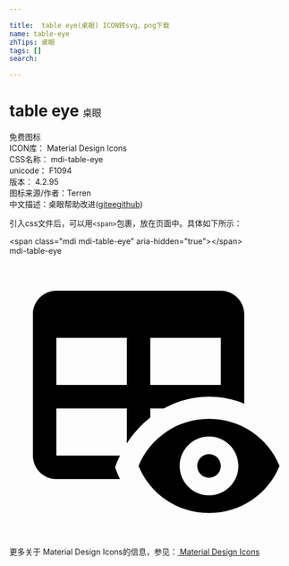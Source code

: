 ```yaml
---

title:  table eye(桌眼) ICON转svg、png下载
name: table-eye
zhTips: 桌眼
tags: []
search: 

---
```


# table eye  <small style="font-size: 60%;font-weight: 100">桌眼</small>


<div class="detail-page">
<p>
<span><span class="badge-success badge">免费图标</span> </span>
<br/>
<span>
ICON库：
<span class="badge-secondary badge">Material Design Icons</span> 
</span>
<br/>
<span>
CSS名称：
<span class="badge-secondary badge">mdi-table-eye</span> 
</span>
<br/>
<span>
unicode：
<span class="badge-secondary badge">F1094</span> 
<copy-btn content='F1094' btn-title=""></copy-btn>
<copy-btn :content='String.fromCodePoint(parseInt("F1094", 16))' btn-title="复制U"></copy-btn>
</span>
<br/>
<span>
版本：
<span class="badge-secondary badge">4.2.95</span> 
</span>
<br/>
<span>图标来源/作者：<span class="badge-light badge">Terren</span></span> 
<br/>
<span class="zh-detail">中文描述：<span class="badge-primary badge">桌眼</span><span class="help-link"><span>帮助改进</span>(<a href="https://gitee.com/liuwave/icon-helper/edit/master/json/material/table-eye.json" target="_blank" rel="noopener noreferrer">gitee</a><a href="https://github.com/liuwave/icon-helper/edit/master/json/material/table-eye.json" target="_blank" rel="noopener noreferrer">github</a></span>)</span><br/>
</p>
</div>
<div class="alert alert-dark">
  <i class="mdi mdi-table-eye mdi-48px"></i>
  <i class="mdi mdi-table-eye mdi-36px"></i>
  <i class="mdi mdi-table-eye mdi-24px"></i>
  <i class="mdi mdi-table-eye mdi-18px"></i>
</div>
<div>
  <p>引入css文件后，可以用<code>&lt;span&gt;</code>包裹，放在页面中。具体如下所示：    
  </p>
  <div class="alert alert-primary" style="font-size: 14px">
    &lt;span class="mdi mdi-table-eye" aria-hidden="true"&gt;&lt;/span&gt;
    <copy-btn content='<span class="mdi mdi-table-eye" aria-hidden="true"></span>'></copy-btn>
  </div>
  <div class="alert alert-secondary">
    <i class="mdi mdi-table-eye"
    style="font-size: 24px"
    aria-hidden="true"></i> mdi-table-eye
    <copy-btn content="mdi-table-eye" btn-title="复制图标名称"></copy-btn>
  </div>
</div>
<div id="svg" class="svg-wrap">
<svg xmlns="http://www.w3.org/2000/svg" viewBox="0 0 24 24"><path d="M17 16.88C17.56 16.88 18 17.32 18 17.88S17.56 18.88 17 18.88 16 18.43 16 17.88 16.44 16.88 17 16.88M17 13.88C19.73 13.88 22.06 15.54 23 17.88C22.06 20.22 19.73 21.88 17 21.88S11.94 20.22 11 17.88C11.94 15.54 14.27 13.88 17 13.88M17 15.38C15.62 15.38 14.5 16.5 14.5 17.88S15.62 20.38 17 20.38 19.5 19.26 19.5 17.88 18.38 15.38 17 15.38M18 3H4C2.9 3 2 3.9 2 5V17C2 18.1 2.9 19 4 19H9.42C9.26 18.68 9.12 18.34 9 18C9.12 17.66 9.26 17.32 9.42 17H4V13H10V15.97C10.55 15.11 11.23 14.37 12 13.76V13H13.15C14.31 12.36 15.62 12 17 12C18.06 12 19.07 12.21 20 12.59V5C20 3.9 19.1 3 18 3M10 11H4V7H10V11M18 11H12V7H18V11Z" /></svg>
</div>
<detail full-name='mdi-table-eye'></detail>
    
<div><p>更多关于 Material Design Icons的信息，参见：<a target="_blank" href="https://iconhelper.cn/material.html"> Material Design Icons</a>
</p></div>
